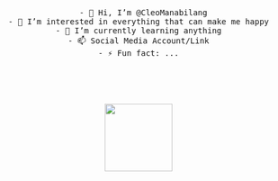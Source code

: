 <div align="center">
<pre>
  - 👋 Hi, I’m @CleoManabilang
- 👀 I’m interested in everything that can make me happy
- 🌱 I’m currently learning anything
- 📫 Social Media Account/Link
- ⚡ Fun fact: ...
</pre>
<!---
CleoManabilang/CleoManabilang is a ✨ special ✨ repository because its README.md (this file) appears on your GitHub profile.
You can click the Preview link to take a look at your changes.
--->
<br><br>
<br><br>
  <style>
    img.animated-gif{
  width: 120px;
  height: auto;
}
  </style>
<img class="animated-gif" src="https://media.giphy.com/media/Wq6DnHvHchrTG/giphy.gif">

<br><br><br>
<br><br><br>
</div>
